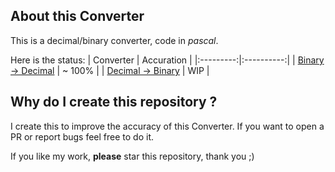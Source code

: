 ## About this Converter
This is a decimal/binary converter, code in _pascal_.

Here is the status:
| Converter | Accuration |
|:---------:|:----------:|
| [Binary -> Decimal](https://github.com/NguyenASang/Decimal-Binary_Converter/releases/download/2.1.0/Binary_to_decimal.exe) | ~ 100% |
| [Decimal -> Binary](https://github.com/NguyenASang/Decimal-Binary_Converter/releases/download/2.1.0/Decimal_to_binary.exe) | WIP |

## Why do I create this repository ?
I create this to improve the accuracy of this Converter. If you want to open a PR or report bugs feel free to do it.

If you like my work, **please** star this repository, thank you ;)

